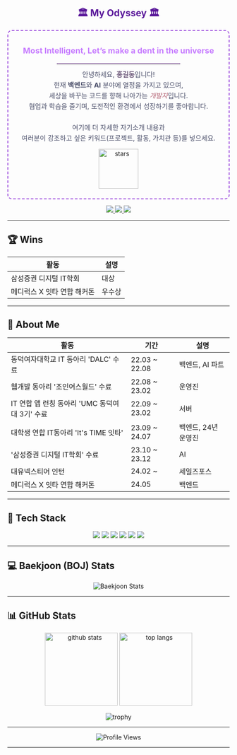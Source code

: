 <!-- 깃허브 프로필 README 예시 (물결 헤더 삭제, Stats 색상 변경, 가운데 정렬, 애니메이션 SVG 유지) -->

<!-- (Wave Banner 삭제됨) -->

<!-- 간단 자기소개 -->
<!-- 예: 고대 그리스 느낌의 자기소개 섹션 제목 -->
<h2 align="center" style="color:#5a189a;">
  🏛 My Odyssey 🏛
</h2>

<!-- 자기소개 박스 전체를 가운데 정렬 -->
<div align="center" style="
     border: 2px dashed #9d4edd;
     border-radius: 10px; 
     padding: 16px; 
     max-width: 600px;
     margin: 0 auto;">

  <!-- 상단 포인트 문구 -->
  <p style="
       font-size: 18px; 
       font-weight: bold; 
       color: #c77dff;">
    Most Intelligent, Let’s make a dent in the universe
  </p>
  
  <!-- 작게 구분선(가로줄) -->
  <hr style="width: 60%; border: 0; border-top: 1px solid #e0aaff; margin: 8px auto;">

  <!-- 메인 자기소개 텍스트 -->
  <p style="
       font-size: 15px; 
       color: #4a4e69; 
       line-height: 1.6; 
       margin: 12px 0;">
    안녕하세요, <strong style="color:#6d597a;">홍길동</strong>입니다!<br/>
    현재 <strong>백엔드</strong>와 <strong>AI</strong> 분야에 열정을 가지고 있으며,<br/>
    세상을 바꾸는 코드를 향해 나아가는 <em style="color:#b56576;">개발자</em>입니다.<br/>
    협업과 학습을 즐기며, 도전적인 환경에서 성장하기를 좋아합니다.<br/>
    <br/>
    여기에 더 자세한 자기소개 내용과<br/>
    여러분이 강조하고 싶은 키워드(프로젝트, 활동, 가치관 등)를 넣으세요.
  </p>

  <!-- 추가 이모지나 장식 -->
  <p style="margin: 6px 0;">
    <img src="https://raw.githubusercontent.com/hankyoung-0/hankyoung-0/main/assets/stars.gif" 
         width="90" alt="stars" />
  </p>

</div>


<!-- 주요 소셜/연락처 뱃지 -->
<p align="center">
  <a href="https://github.com/karl21-02">
    <img src="https://img.shields.io/badge/karl21-02?style=flat-square&logo=github&logoColor=white"/>
  </a>
  <a href="mailto:manuna530@gmail.com" target="_blank">
    <img src="https://img.shields.io/badge/Gmail-EA4335?style=flat-square&logo=gmail&logoColor=white"/>
  </a>
  <a href="https://www.linkedin.com/in/%EC%A4%80%ED%9D%AC-%EA%B9%80-8a731b230/" target="_blank">
    <img src="https://img.shields.io/badge/LinkedIn-21759B?style=flat-square&logo=wordpress&logoColor=white"/>
  </a>
</p>

---

## 🏆 Wins
<div align="center">
  <table>
    <thead>
      <tr>
        <th>활동</th>
        <th>설명</th>
      </tr>
    </thead>
    <tbody>
      <tr>
        <td>삼성증권 디지털 IT학회</td>
        <td>대상</td>
      </tr>
      <tr>
        <td>메디럭스 X 잇타 연합 해커톤</td>
        <td>우수상</td>
      </tr>
    </tbody>
  </table>
</div>

---

## 💁 About Me
<div align="center">
  <table>
    <thead>
      <tr>
        <th>활동</th>
        <th>기간</th>
        <th>설명</th>
      </tr>
    </thead>
    <tbody>
      <tr>
        <td>동덕여자대학교 IT 동아리 'DALC' 수료</td>
        <td>22.03 ~ 22.08</td>
        <td>백엔드, AI 파트</td>
      </tr>
      <tr>
        <td>웹개발 동아리 '조인어스월드' 수료</td>
        <td>22.08 ~ 23.02</td>
        <td>운영진</td>
      </tr>
      <tr>
        <td>IT 연합 앱 런칭 동아리 'UMC 동덕여대 3기' 수료</td>
        <td>22.09 ~ 23.02</td>
        <td>서버</td>
      </tr>
      <tr>
        <td>대학생 연합 IT동아리 'It's TIME 잇타'</td>
        <td>23.09 ~ 24.07</td>
        <td>백엔드, 24년 운영진</td>
      </tr>
      <tr>
        <td>'삼성증권 디지털 IT학회' 수료</td>
        <td>23.10 ~ 23.12</td>
        <td>AI</td>
      </tr>
      <tr>
        <td>대유넥스티어 인턴</td>
        <td>24.02 ~</td>
        <td>세일즈포스</td>
      </tr>
      <tr>
        <td>메디럭스 X 잇타 연합 해커톤</td>
        <td>24.05</td>
        <td>백엔드</td>
      </tr>
    </tbody>
  </table>
</div>

---

## 🔧 Tech Stack
<p align="center">
  <!-- 원하는 스택/툴 뱃지를 추가 -->
  <img src="https://img.shields.io/badge/Java-007396?style=flat-square&logo=OpenJDK&logoColor=white"/>
  <img src="https://img.shields.io/badge/JavaScript-f7df1e?style=flat-square&logo=javascript&logoColor=black"/>
  <img src="https://img.shields.io/badge/TypeScript-3178c6?style=flat-square&logo=typescript&logoColor=white"/>
  <img src="https://img.shields.io/badge/Node.js-339933?style=flat-square&logo=node.js&logoColor=white"/>
  <img src="https://img.shields.io/badge/Python-3776ab?style=flat-square&logo=python&logoColor=white"/>
  <img src="https://img.shields.io/badge/Salesforce-00A1E0?style=flat-square&logo=Salesforce&logoColor=white"/>
</p>

---

## 💻 Baekjoon (BOJ) Stats
<p align="center">
  <!-- Solved.ac 통계 뱃지(mazassumnida 등) 예시: YOUR_BAEKJOON_ID 교체 -->
  <img src="http://mazassumnida.wtf/api/v2/generate_badge?boj=manuna530" alt="Baekjoon Stats" />
</p>

---

## 📊 GitHub Stats
<p align="center">
  <!-- 깃허브 스탯 카드: 테마 변경 (onedark) -->
  <img src="https://github-readme-stats.vercel.app/api?username=karl21-02&show_icons=true&theme=onedark" height="165" alt="github stats" />
  
  <!-- 가장 많이 사용한 언어: 테마도 동일(onelight, onedark 등) -->
  <img src="https://github-readme-stats.vercel.app/api/top-langs/?username=karl21-02&layout=compact&theme=onedark" height="165" alt="top langs" />
</p>

<!-- 깃허브 트로피 (옵션), onedark 테마 -->
<p align="center">
  <img src="https://github-profile-trophy.vercel.app/?username=karl21-02&row=1&column=7&theme=onedark" alt="trophy" />
</p>

---

<!-- (옵션) 프로필 방문자 수 뱃지 -->
<p align="center">
  <img src="https://komarev.com/ghpvc/?username=karl21-02&style=flat-square" alt="Profile Views"/>
</p>

---

